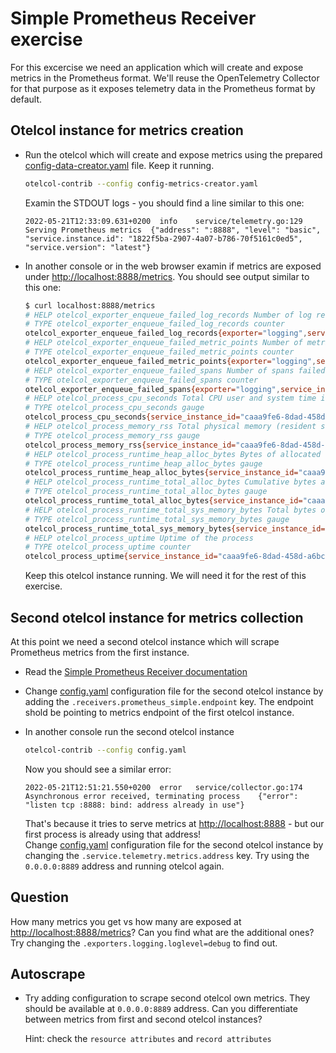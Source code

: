 # Simple Prometheus Receiver exercise

For this excercise we need an application which will create and expose metrics in the Prometheus format. We'll reuse the OpenTelemetry Collector for that purpose as it exposes telemetry data in the Prometheus format by default.

## Otelcol instance for metrics creation

* Run the otelcol which will create and expose metrics using the prepared [config-data-creator.yaml](./config-data-creator.yaml) file. Keep it running.

  ```bash
  otelcol-contrib --config config-metrics-creator.yaml
  ```

  Examin the STDOUT logs - you should find a line similar to this one:

  ```text
  2022-05-21T12:33:09.631+0200	info	service/telemetry.go:129	Serving Prometheus metrics	{"address": ":8888", "level": "basic", "service.instance.id": "1822f5ba-2907-4a07-b786-70f5161c0ed5", "service.version": "latest"}
  ```

* In another console or in the web browser examin if metrics are exposed under [http://localhost:8888/metrics](http://localhost:8888/metrics). You should see output similar to this one:

  ```bash
  $ curl localhost:8888/metrics
  # HELP otelcol_exporter_enqueue_failed_log_records Number of log records failed to be added to the sending queue.
  # TYPE otelcol_exporter_enqueue_failed_log_records counter
  otelcol_exporter_enqueue_failed_log_records{exporter="logging",service_instance_id="caaa9fe6-8dad-458d-a6bc-8d7e1f0fd4c2",service_version="latest"} 0
  # HELP otelcol_exporter_enqueue_failed_metric_points Number of metric points failed to be added to the sending queue.
  # TYPE otelcol_exporter_enqueue_failed_metric_points counter
  otelcol_exporter_enqueue_failed_metric_points{exporter="logging",service_instance_id="caaa9fe6-8dad-458d-a6bc-8d7e1f0fd4c2",service_version="latest"} 0
  # HELP otelcol_exporter_enqueue_failed_spans Number of spans failed to be added to the sending queue.
  # TYPE otelcol_exporter_enqueue_failed_spans counter
  otelcol_exporter_enqueue_failed_spans{exporter="logging",service_instance_id="caaa9fe6-8dad-458d-a6bc-8d7e1f0fd4c2",service_version="latest"} 0
  # HELP otelcol_process_cpu_seconds Total CPU user and system time in seconds
  # TYPE otelcol_process_cpu_seconds gauge
  otelcol_process_cpu_seconds{service_instance_id="caaa9fe6-8dad-458d-a6bc-8d7e1f0fd4c2",service_version="latest"} 1.9900000000000002
  # HELP otelcol_process_memory_rss Total physical memory (resident set size)
  # TYPE otelcol_process_memory_rss gauge
  otelcol_process_memory_rss{service_instance_id="caaa9fe6-8dad-458d-a6bc-8d7e1f0fd4c2",service_version="latest"} 4.6800896e+07
  # HELP otelcol_process_runtime_heap_alloc_bytes Bytes of allocated heap objects (see 'go doc runtime.MemStats.HeapAlloc')
  # TYPE otelcol_process_runtime_heap_alloc_bytes gauge
  otelcol_process_runtime_heap_alloc_bytes{service_instance_id="caaa9fe6-8dad-458d-a6bc-8d7e1f0fd4c2",service_version="latest"} 8.65612e+06
  # HELP otelcol_process_runtime_total_alloc_bytes Cumulative bytes allocated for heap objects (see 'go doc runtime.MemStats.TotalAlloc')
  # TYPE otelcol_process_runtime_total_alloc_bytes gauge
  otelcol_process_runtime_total_alloc_bytes{service_instance_id="caaa9fe6-8dad-458d-a6bc-8d7e1f0fd4c2",service_version="latest"} 2.3425576e+07
  # HELP otelcol_process_runtime_total_sys_memory_bytes Total bytes of memory obtained from the OS (see 'go doc runtime.MemStats.Sys')
  # TYPE otelcol_process_runtime_total_sys_memory_bytes gauge
  otelcol_process_runtime_total_sys_memory_bytes{service_instance_id="caaa9fe6-8dad-458d-a6bc-8d7e1f0fd4c2",service_version="latest"} 2.682164e+07
  # HELP otelcol_process_uptime Uptime of the process
  # TYPE otelcol_process_uptime counter
  otelcol_process_uptime{service_instance_id="caaa9fe6-8dad-458d-a6bc-8d7e1f0fd4c2",service_version="latest"} 1230.0165619999998
  ```

  Keep this otelcol instance running. We will need it for the rest of this exercise.

## Second otelcol instance for metrics collection

At this point we need a second otelcol instance which will scrape Prometheus metrics from the first instance.

* Read the [Simple Prometheus Receiver documentation](https://github.com/open-telemetry/opentelemetry-collector-contrib/tree/v0.51.0/receiver/simpleprometheusreceiver)

* Change [config.yaml](./config.yaml) configuration file for the second otelcol instance by adding the `.receivers.prometheus_simple.endpoint` key. The endpoint shold be pointing to metrics endpoint of the first otelcol instance.

* In another console run the second otelcol instance

  ```bash
  otelcol-contrib --config config.yaml
  ```

  Now you should see a similar error:

  ```text
  2022-05-21T12:51:21.550+0200	error	service/collector.go:174	Asynchronous error received, terminating process	{"error": "listen tcp :8888: bind: address already in use"}
  ```

  That's because it tries to serve metrics at [http://localhost:8888](http://localhost:8888) - but our first process is already using that address!  
  Change [config.yaml](./config.yaml) configuration file for the second otelcol instance by changing the `.service.telemetry.metrics.address` key. Try using the `0.0.0.0:8889` address and running otelcol again.

## Question

How many metrics you get vs how many are exposed at [http://localhost:8888/metrics](http://localhost:8888/metrics)? Can you find what are the additional ones? Try changing the `.exporters.logging.loglevel=debug` to find out.

## Autoscrape

* Try adding configuration to scrape second otelcol own metrics. They should be available at `0.0.0.0:8889` address. Can you differentiate between metrics from first and second otelcol instances?

  Hint: check the `resource attributes` and `record attributes`
